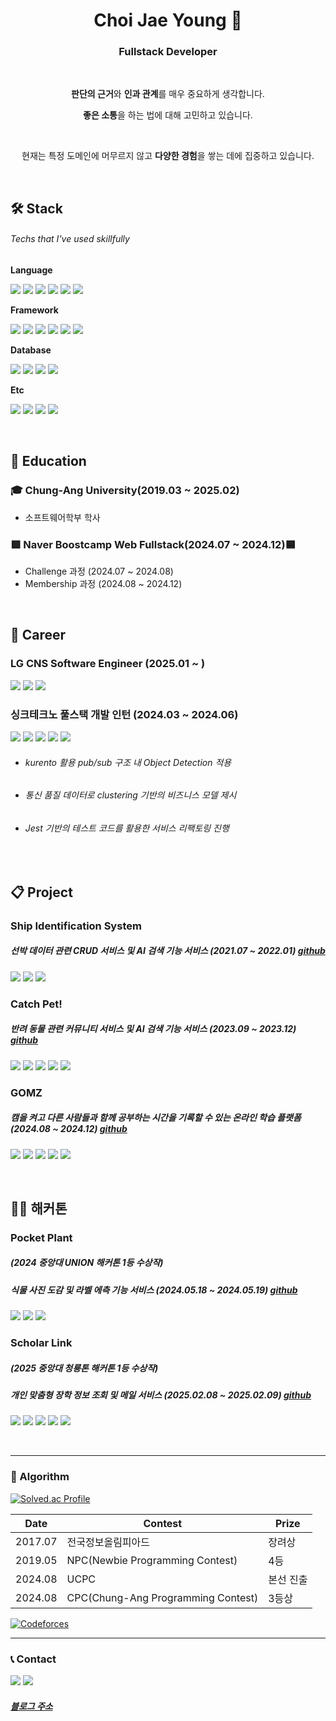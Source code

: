 <div align="center">
<h1> Choi Jae Young 🌟</h1>
<h3>Fullstack Developer</h3>
<br>

**판단의 근거**와 **인과 관계**를 매우 중요하게 생각합니다.

 
**좋은 소통**을 하는 법에 대해 고민하고 있습니다.

</br>

현재는 특정 도메인에 머무르지 않고 **다양한 경험**을 쌓는 데에 집중하고 있습니다.

</div>
<br>


## 🛠 Stack 
###### Techs that I've used skillfully
**Language**
<p>
  <img src="https://img.shields.io/badge/Python-3776AB?style=flat&logo=python&logoColor=yellow">
  <img src="https://img.shields.io/badge/JavaScript-F7DF1E?style=flat&logo=JavaScript&logoColor=black">
  <img src="https://img.shields.io/badge/TypeScript-3178C6?style=flat&logo=TypeScript&logoColor=black">
  <img src="https://img.shields.io/badge/C++-00599C?style=flat&logo=c%2B%2B&logoColor=white"> 
  <img src="https://img.shields.io/badge/C-A8B9CC?style=flat&logo=c&logoColor=white">
  <img src="https://img.shields.io/badge/Java-007396?style=fla&logo=Java&logoColor=white">
</p>

**Framework**
<p>
  <img src="https://img.shields.io/badge/NestJS-E0234E?style=flat&logo=NestJS&logoColor=white">
  <img src="https://img.shields.io/badge/Jest-C21325?style=flat&logo=Jest&logoColor=white">
  <img src="https://img.shields.io/badge/Django-092E20?style=flat&logo=django&logoColor=white">
  <img src="https://img.shields.io/badge/SpringBoot-6DB33F?style=flat&logo=SpringBoot&logoColor=white">
  <img src="https://img.shields.io/badge/Express-000000?style=flat&logo=Express&logoColor=white">
  <img src="https://img.shields.io/badge/Vue.js-4FC08D?style=flat&logo=Vue.js&logoColor=white">
</p>

**Database**
<p> 
  <img src="https://img.shields.io/badge/MySQL-4479A1?style=flat&logo=MySQL&logoColor=white">
  <img src="https://img.shields.io/badge/MongoDB-47A248?style=flat&logo=MongoDB&logoColor=white">
  <img src="https://img.shields.io/badge/SQLite-003B57?style=flat&logo=SQLite&logoColor=white">
  <img src="https://img.shields.io/badge/Cubrid-FF6F00?style=flat&logo=Cubrid&logoColor=white">
</p>

**Etc**
<p>
  <img src="https://img.shields.io/badge/Jest-C21325?style=flat&logo=Jest&logoColor=white">
  <img src="https://img.shields.io/badge/WebRTC-333333?style=flat&logo=WebRTC&logoColor=white">
  <img src="https://img.shields.io/badge/Openlayers-1F6B75?style=flat&logo=Openlayers&logoColor=white">
 <img src="https://img.shields.io/badge/LangChain-1C3C3C?style=flat&logo=LangChain&logoColor=white">
</p>
<br>


## 🏫 Education
### **🎓 Chung-Ang University(2019.03 ~ 2025.02)**
- 소프트웨어학부 학사

### **🟩 Naver Boostcamp Web Fullstack(2024.07 ~ 2024.12)🟦**
- Challenge 과정 (2024.07 ~ 2024.08)
- Membership 과정 (2024.08 ~ 2024.12)

<br>


## 🎈 Career
### **LG CNS Software Engineer (2025.01 ~ )**
<p>
 <img src="https://img.shields.io/badge/React-61DAFB?style=flat&logo=React&logoColor=black">
 <img src="https://img.shields.io/badge/LangChain-1C3C3C?style=flat&logo=LangChain&logoColor=white">
 <img src="https://img.shields.io/badge/LangGraph-1C3C3C?style=flat&logo=LangGraph&logoColor=white">
</p>

### **싱크테크노 풀스택 개발 인턴 (2024.03 ~ 2024.06)**
<p>
  <img src="https://img.shields.io/badge/Express-000000?style=flat&logo=Express&logoColor=white">
  <img src="https://img.shields.io/badge/Vue.js-4FC08D?style=flat&logo=Vue.js&logoColor=white">
  <img src="https://img.shields.io/badge/MongoDB-47A248?style=flat&logo=MongoDB&logoColor=white">
  <img src="https://img.shields.io/badge/Openlayers-1F6B75?style=flat&logo=Openlayers&logoColor=white">
  <img src="https://img.shields.io/badge/webRTC-333333?style=flat&logo=webRTC&logoColor=white"> 
</p>

* ###### kurento 활용 pub/sub 구조 내 Object Detection 적용
* ###### 통신 품질 데이터로 clustering 기반의 비즈니스 모델 제시
* ###### Jest 기반의 테스트 코드를 활용한 서비스 리팩토링 진행

<br>


## 📋 Project
### **Ship Identification System**
##### 선박 데이터 관련 CRUD 서비스 및 AI 검색 기능 서비스 (2021.07 ~ 2022.01) [github](https://github.com/Choi-JY1107/shipCheck_server)
<p>
  <img src="https://img.shields.io/badge/Django-092E20?style=flat&logo=django&logoColor=white">
  <img src="https://img.shields.io/badge/SQLite-003B57?style=flat&logo=SQLite&logoColor=white">
  <img src="https://img.shields.io/badge/Cubrid-FF6F00?style=flat&logo=Cubrid&logoColor=white">
</p>

### **Catch Pet!**
##### 반려 동물 관련 커뮤니티 서비스 및 AI 검색 기능 서비스 (2023.09 ~ 2023.12) [github](https://github.com/Choi-JY1107/2023-2-Capstone-Server)
<p>
  <img src="https://img.shields.io/badge/Django-092E20?style=flat&logo=django&logoColor=white">
  <img src="https://img.shields.io/badge/SQLite-003B57?style=flat&logo=SQLite&logoColor=white">
  <img src="https://img.shields.io/badge/TensorFlow-FF6F00?style=flat&logo=TensorFlow&logoColor=white">
  <img src="https://img.shields.io/badge/Keras-D00000?style=flat&logo=Keras&logoColor=white">
  <img src="https://img.shields.io/badge/Google Colab-F9AB00?style=flat&logo=GoogleColab&logoColor=white">
</p>

### **GOMZ** 

##### 캠을 켜고 다른 사람들과 함께 공부하는 시간을 기록할 수 있는 온라인 학습 플랫폼 (2024.08 ~ 2024.12) [github](https://github.com/boostcampwm-2024/web24-GOMZ)

<p>
  <img src="https://img.shields.io/badge/JavaScript-F7DF1E?style=flat&logo=JavaScript&logoColor=black">
  <img src="https://img.shields.io/badge/TypeScript-3178C6?style=flat&logo=TypeScript&logoColor=black">
  <img src="https://img.shields.io/badge/NestJS-E0234E?style=flat&logo=NestJS&logoColor=white">
  <img src="https://img.shields.io/badge/Jest-C21325?style=flat&logo=Jest&logoColor=white">
  <img src="https://img.shields.io/badge/WebRTC-333333?style=flat&logo=WebRTC&logoColor=white">
</p>



<br>


## 🏃🏼 해커톤
### **Pocket Plant**
##### (2024 중앙대 UNION 해커톤 1등 수상작)
##### 식물 사진 도감 및 라벨 에측 기능 서비스 (2024.05.18 ~ 2024.05.19) [github](https://github.com/Choi-JY1107/2024_Uni_DTHON_team13_server)
<p>
  <img src="https://img.shields.io/badge/SpringBoot-6DB33F?style=flat&logo=SpringBoot&logoColor=white">
  <img src="https://img.shields.io/badge/MongoDB-47A248?style=flat&logo=MongoDB&logoColor=white">
  <img src="https://img.shields.io/badge/Amazon EC2-FF9900?style=flat&logo=AmazonEC2&logoColor=white">
</p>

### **Scholar Link**
##### (2025 중앙대 청룡톤 해커톤 1등 수상작)
##### 개인 맞춤형 장학 정보 조회 및 메일 서비스 (2025.02.08 ~ 2025.02.09) [github](https://github.com/bluedragon-five/bluedragon-five-fe)
<p>
 <img src="https://img.shields.io/badge/JavaScript-F7DF1E?style=flat&logo=JavaScript&logoColor=black">
 <img src="https://img.shields.io/badge/React-61DAFB?style=flat&logo=React&logoColor=black">
 <img src="https://img.shields.io/badge/React Router-CA4245?style=flat&logo=React Router&logoColor=black">
 <img src="https://img.shields.io/badge/Vite-646CFF?style=flat&logo=Vite&logoColor=black">
 <img src="https://img.shields.io/badge/Vercel-000000?style=flat&logo=Vercel&logoColor=white">
</p>

<br>

---
### 🏅 Algorithm 
  [![Solved.ac Profile](http://mazassumnida.wtf/api/v2/generate_badge?boj=cjy11230)](https://solved.ac/cjy11230/)
  
| Date    | Contest                            | Prize     |
|---------|------------------------------------|-----------|
| 2017.07 | 전국정보올림피아드                  | 장려상     |
| 2019.05 | NPC(Newbie Programming Contest)     | 4등       |
| 2024.08 | UCPC                               | 본선 진출 |
| 2024.08 | CPC(Chung-Ang Programming Contest) | 3등상     |

  [![Codeforces](https://img.shields.io/badge/Codeforces-jy._.1107-blue?logo=codeforces)](https://codeforces.com/profile/jy._.1107)

---


### 📞 Contact
<p>
  <img src="https://img.shields.io/badge/cjy11230@kakao.com-FFCD00?style=flat&logo=KakaoTalk&logoColor=black">
  <img src="http://img.shields.io/badge/jy.__.1107-black?style=flat&logo=Instagram&link=https://instagram.com/jy._.1107">   
</p>

##### [블로그 주소](https://godsaeng-salgi.tistory.com/)
